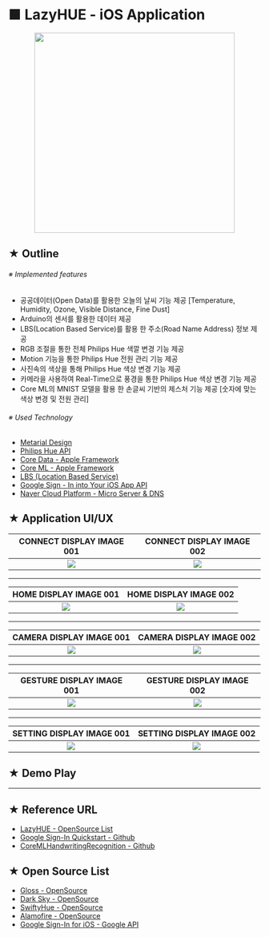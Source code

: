 # ■ LazyHUE - iOS Application

<p align="center">
 <img src="https://user-images.githubusercontent.com/20036523/49021283-a1391180-f1d5-11e8-976d-a0d1bd010667.png" width="400" height="400" />
</p>

## ★ Outline

###### ※ Implemented features

* 공공데이터(Open Data)를 활용한 오늘의 날씨 기능 제공 [Temperature, Humidity, Ozone, Visible Distance, Fine Dust]
* Arduino의 센서를 활용한 데이터 제공 
* LBS(Location Based Service)를 활용 한 주소(Road Name Address) 정보 제공
* RGB 조절을 통한 전체 Philips Hue 색깔 변경 기능 제공
* Motion 기능을 통한 Philips Hue 전원 관리 기능 제공
* 사진속의 색상을 통해 Philips Hue 색상 변경 기능 제공
* 카메라을 사용하여 Real-Time으로 풍경을 통한 Philips Hue 색상 변경 기능 제공
* Core ML의 MNIST 모델을 활용 한 손글씨 기반의 제스처 기능 제공 [숫자에 맞는 색상 변경 및 전원 관리]

###### ※ Used Technology

* [Metarial Design](https://material.io/design/)
* [Philips Hue API](https://developers.meethue.com/)
* [Core Data - Apple Framework](https://developer.apple.com/library/archive/documentation/Cocoa/Conceptual/CoreData/index.html#//apple_ref/doc/uid/TP40001075-CH2-SW1)
* [Core ML - Apple Framework](https://developer.apple.com/documentation/coreml)
* [LBS (Location Based Service)](https://ko.wikipedia.org/wiki/%EC%9C%84%EC%B9%98_%EA%B8%B0%EB%B0%98_%EC%84%9C%EB%B9%84%EC%8A%A4)
* [Google Sign - In into Your iOS App API](https://developers.google.com/identity/sign-in/ios/)
* [Naver Cloud Platform - Micro Server & DNS](https://www.ncloud.com/)

## ★ Application UI/UX

|CONNECT DISPLAY IMAGE 001|CONNECT DISPLAY IMAGE 002|
|:---------------:|:---------------:|
|![](https://user-images.githubusercontent.com/20036523/49296163-d9ed2980-f4fa-11e8-960f-fc431621cc16.png)|![](https://user-images.githubusercontent.com/20036523/49296162-d9ed2980-f4fa-11e8-95cc-ea5a7f80a5cf.png)|

* * *

|HOME DISPLAY IMAGE 001|HOME DISPLAY IMAGE 002|
|:------------:|:------------:|
|![](https://user-images.githubusercontent.com/20036523/49284504-24a97a00-f4d8-11e8-8052-aee64db3858b.png)|![](https://user-images.githubusercontent.com/20036523/49328764-239c4980-f5b9-11e8-88c6-03df8404061c.png)|

* * *

|CAMERA DISPLAY IMAGE 001|CAMERA DISPLAY IMAGE 002|
|:----------------------:|:----------------------:|
|![](https://user-images.githubusercontent.com/20036523/49280603-f32bb100-f4cd-11e8-8409-c9dec149104f.png)|![](https://user-images.githubusercontent.com/20036523/49280604-f3c44780-f4cd-11e8-8e36-19fa1179acb7.png)|

* * *

|GESTURE DISPLAY IMAGE 001|GESTURE DISPLAY IMAGE 002|
|:---------------:|:---------------:|
|![](https://user-images.githubusercontent.com/20036523/49280615-fde64600-f4cd-11e8-99a9-642ee3292cd9.png)|![](https://user-images.githubusercontent.com/20036523/49280617-fde64600-f4cd-11e8-94df-f7779713679e.png)|

* * *

|SETTING DISPLAY IMAGE 001|SETTING DISPLAY IMAGE 002|
|:------------:|:------------:|
|![](https://user-images.githubusercontent.com/20036523/49280626-0474bd80-f4ce-11e8-83f4-e2e3a46a8cfd.png)|![](https://user-images.githubusercontent.com/20036523/49328835-2fd4d680-f5ba-11e8-85b6-8f340469d2a9.png)|

## ★ Demo Play

* * *

## ★ Reference URL
* [LazyHUE - OpenSource List](http://yeop9657.blog.me/221067037683)
* [Google Sign-In Quickstart - Github](https://github.com/googlesamples/google-services/tree/master/ios/signin)
* [CoreMLHandwritingRecognition - Github](https://github.com/brianadvent/CoreMLHandwritingRecognition)
 
## ★ Open Source List 
* [Gloss - OpenSource](https://github.com/hkellaway/Gloss)
* [Dark Sky - OpenSource](https://darksky.net/dev)
* [SwiftyHue - OpenSource](https://github.com/Spriter/SwiftyHue)
* [Alamofire - OpenSource](https://github.com/Alamofire/Alamofire)
* [Google Sign-In for iOS - Google API](https://developers.google.com/identity/sign-in/ios/)
